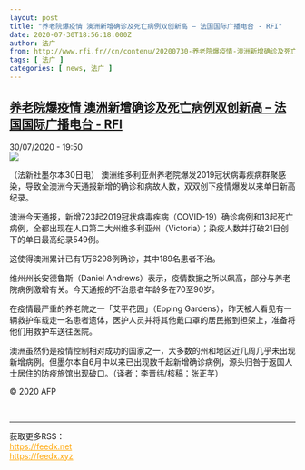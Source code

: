 ```yaml
---
layout: post
title: "养老院爆疫情 澳洲新增确诊及死亡病例双创新高 – 法国国际广播电台 - RFI"
date: 2020-07-30T18:56:18.000Z
author: 法广
from: http://www.rfi.fr//cn/contenu/20200730-养老院爆疫情-澳洲新增确诊及死亡病例双创新高
tags: [ 法广 ]
categories: [ news, 法广 ]
---
```

<!--1596135378000-->
[养老院爆疫情 澳洲新增确诊及死亡病例双创新高 – 法国国际广播电台 - RFI](http://www.rfi.fr//cn/contenu/20200730-%E5%85%BB%E8%80%81%E9%99%A2%E7%88%86%E7%96%AB%E6%83%85-%E6%BE%B3%E6%B4%B2%E6%96%B0%E5%A2%9E%E7%A1%AE%E8%AF%8A%E5%8F%8A%E6%AD%BB%E4%BA%A1%E7%97%85%E4%BE%8B%E5%8F%8C%E5%88%9B%E6%96%B0%E9%AB%98)
------

<div>
<div>30/07/2020 - 19:50</div><img src="https://s.rfi.fr/media/display/caf2147c-d28e-11ea-80da-005056a98db9/w:310/p:16x9/int0005b.200731015001.jpg"><div class="t-content__body u-clearfix"><div class="m-interstitial"></div><p>（法新社墨尔本30日电）    澳洲维多利亚州养老院爆发2019冠状病毒疾病群聚感染，导致全澳洲今天通报新增的确诊和病故人数，双双创下疫情爆发以来单日新高纪录。</p><p>    澳洲今天通报，新增723起2019冠状病毒疾病（COVID-19）确诊病例和13起死亡病例，全都出现在人口第二大州维多利亚州（Victoria）；染疫人数并打破21日创下的单日最高纪录549例。</p><p>    这使得澳洲累计已有1万6298例确诊，其中189名患者不治。</p><p>    维州州长安德鲁斯（Daniel Andrews）表示，疫情数据之所以飙高，部分与养老院病例激增有关。今天通报的不治患者年龄多在70至90岁。</p><p>    在疫情最严重的养老院之一「艾平花园」（Epping Gardens），昨天被人看见有一辆救护车载走一名患者遗体，医护人员并将其他戴口罩的居民搬到担架上，准备将他们用救护车送往医院。</p><p>    澳洲虽然仍是疫情控制相对成功的国家之一，大多数的州和地区近几周几乎未出现新增病例。但墨尔本自6月中以来已出现数千起新增确诊病例，源头归咎于返国人士居住的防疫旅馆出现破口。（译者：李晋纬/核稿：张正芊）</p><p class="t-copyright">© 2020 AFP</p>        </div><br><hr><div>获取更多RSS：<br><a href="https://feedx.net" style="color:orange" target="_blank">https://feedx.net</a> <br><a href="https://feedx.xyz" style="color:orange" target="_blank">https://feedx.xyz</a><br></div>
</div>
